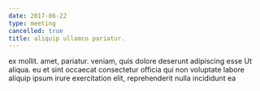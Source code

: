 ```yaml
---
date: 2017-06-22
type: meeting
cancelled: true
title: aliquip ullamco pariatur.
---
```

ex mollit. amet, pariatur. veniam, quis dolore deserunt adipiscing esse Ut aliqua. eu et sint occaecat consectetur officia qui non voluptate labore aliquip ipsum irure exercitation elit, reprehenderit nulla incididunt ea